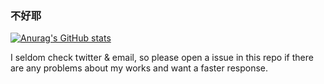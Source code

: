 ### 不好耶

[![Anurag's GitHub stats](https://github-readme-stats.vercel.app/api?username=nicks96432&theme=react&show_icons=true)](https://github.com/anuraghazra/github-readme-stats)

I seldom check twitter & email, so please open a issue in this repo if there are any problems about my works and want a faster response.
